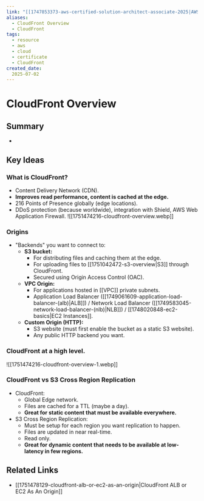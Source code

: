 ```yaml
---
link: "[[1747853373-aws-certified-solution-architect-associate-2025|AWS Certified Solution Architect Associate 2025]]"
aliases: 
  - CloudFront Overview
  - CloudFront
tags:
  - resource
  - aws
  - cloud
  - certificate
  - CloudFront
created_date:
  2025-07-02
---
```

# CloudFront Overview
## Summary
- 

## Key Ideas
### What is CloudFront?
- Content Delivery Network (CDN).
- **Improves read performance, content is cached at the edge.**
- 216 Points of Presence globally (edge locations).
- DDoS protection (because worldwide), integration with Shield, AWS Web Application Firewall.
![[1751474216-cloudfront-overview.webp]]

### Origins
- "Backends" you want to connect to:
  - **S3 bucket:**
    - For distributing files and caching them at the edge.
    - For uploading files to [[1751042472-s3-overview|S3]] through CloudFront.
    - Secured using Origin Access Control (OAC).
  - **VPC Origin:**
    - For applications hosted in [[VPC]] private subnets.
    - Application Load Balancer ([[1749061609-application-load-balancer-(alb)|ALB]]) / Network Load Balancer ([[1749583045-network-load-balancer-(nlb)|NLB]]) / [[1748020848-ec2-basics|EC2 Instances]].
  - **Custom Origin (HTTP):**
    - S3 website (must first enable the bucket as a static S3 website).
    - Any public HTTP backend you want.

### CloudFront at a high level.
![[1751474216-cloudfront-overview-1.webp]]

### CloudFront vs S3 Cross Region Replication
- CloudFront:
  - Global Edge network.
  - Files are cached for a TTL (maybe a day).
  - **Great for static content that must be available everywhere.**
- S3 Cross Region Replication:
  - Must be setup for each region you want replication to happen.
  - Files are updated in near real-time.
  - Read only.
  - **Great for dynamic content that needs to be available at low-latency in few regions.**

## Related Links
- [[1751478129-cloudfront-alb-or-ec2-as-an-origin|CloudFront ALB or EC2 As An Origin]]

